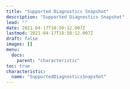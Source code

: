 ```yaml
---
title: "Supported Diagnostics Snapshot"
description: "Supported Diagnostics Snapshot"
lead: ""
date: 2021-04-17T18:50:12.007Z
lastmod: 2021-04-17T18:50:12.007Z
draft: false
images: []
menu:
  docs:
    parent: "characteristic"
toc: true
characteristic:
  name: "SupportedDiagnosticsSnapshot"
---
```


